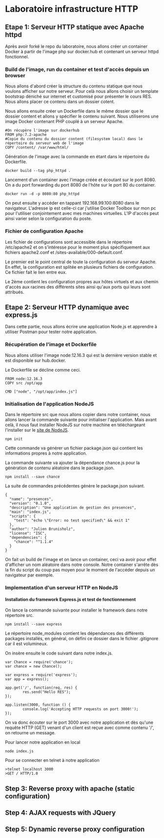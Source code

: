 # Laboratoire infrastructure HTTP

## Etape 1: Serveur HTTP statique avec Apache httpd

Après avoir forké le repo du laboratoire, nous allons créer un container Docker à partir de l'image php sur docker.hub et contenant un serveur httpd fonctionnel. 

### Build de l'image, run du container et test d'accès depuis un browser
Nous allons d'abord créer la structure du contenu statique que nous voulons afficher sur notre serveur. Pour celà nous allons choisir un template bootstrap déniché sur internet et customisé pour présenter le cours RES. Nous allons placer ce contenu dans un dossier cotent.

Nous allons ensuite créer un Dockerfile dans le même dossier que le dossier content et allons y spécifier le contenu suivant. Nous utiliserons une image Docker contenant PHP couplé à un serveur Apache.

```
#On récupère l'image sur dockerhub
FROM php:7.2-apache
#Copie du contenu du dossier content (filesystem local) dans le répertoire du serveur web de l'image
COPY /content/ /var/www/html/
```

Génération de l'image avec la commande en étant dans le répertoire du Dockerfile.
```
docker build --tag php_httpd .
```

Lancement d'un container avec l'image créée et écoutant sur le port 8080. On a du port forwarding du port 8080 de l'hôte sur le port 80 du container.

```
docker run -d -p 8080:80 php_httpd
```

On peut ensuite y accéder en tappant 192.168.99.100:8080 dans le navigateur. L'adresse ip est celle-ci car j'utilise Docker Toolbox sur mon pc pour l'utiliser conjointement avec mes machines virtuelles. L'IP d'accès peut ainsi varier selon la configuration du poste.

### Fichier de configuration Apache

Les fichier de configurations sont accessible dans le répertoire /etc/apache2 et on s'intéresse pour le moment plus spécifiquement aux fichiers apache2.conf et /sites-available/000-default.conf.

Le premier est le point central de toute la configuration du serveur Apache. En effet, la configuration est splitée en plusieurs fichiers de configuration. Ce fichier fait le lien entre eux.

Le 2ème contient les configuration propres aux hôtes virtuels et aux chemin d'accès aux racines des différents sites ainsi qu'aux ports qui leurs sont attribués.


## Etape 2: Serveur HTTP dynamique avec express.js
Dans cette partie, nous allons écrire une application Node.js et apprendre à utiliser Postman pour tester notre application.

### Récupération de l'image et Dockerfile
Nous allons utiliser l'image node:12.16.3 qui est la dernière version stable et est disponible sur hub.docker.

Le Dockerfile se décline comme ceci.
```
FROM node:12.16.3
COPY src /opt/app

CMD ["node", "/opt/app/index.js"]
```

### Initialisation de l'application NodeJS

Dans le répertoire src que nous allons copier dans notre container, nous allons lancer la commande suivante pour initialiser l'application. Mais avant celà, il nous faut installer NodeJS sur notre machine en téléchargeant l'installer sur le [site de NodeJS](https://nodejs.org/en/download/).
```
npm init
```

Cette commande va générer un fichier package.json qui contient les informations propres à notre application.

La commande suivante va ajouter la dépendance chance.js pour la génération de contenu aléatoire dans le package.json.

```
npm install --save chance
```

La suite de commandes précédentes génère le package.json suivant.

```
{
  "name": "presences",
  "version": "0.1.0",
  "description": "Une application de gestion des presences",
  "main": "index.js",
  "scripts": {
    "test": "echo \"Error: no test specified\" && exit 1"
  },
  "author": "Julien Brunisholz",
  "license": "ISC",
  "dependencies": {
    "chance": "^1.1.4"
  }
}

```

On fait un build de l'image et on lance un container, ceci va avoir pour effet d'afficher un nom aléatoire dans notre console. Notre container s'arrête dès la fin du script du coup pas moyen pour le moment de l'accéder depuis un navigateur par exemple.

### Implementation d'un serveur HTTP en NodeJS

#### Installation du framework Express.js et test de fonctionnement

On lance la commande suivante pour installer le framework dans notre répertoire src.

```
npm install --save express
```

Le répertoire node_modules contient les dépendances des différents packages installés, en général, on défini ce dossier dans le fichier .gitignore car il est volumineux.

On insère ensuite le code suivant dans notre index.js.

```Nodejs
var Chance = require('chance');
var chance = new Chance();

var express = require('express');
var app = express();

app.get('/', function(req, res) {
        res.send("Hello RES");
});

app.listen(3000, function () {
        console.log('Accepting HTTP requests on port 3000!');
});
```

On va donc écouter sur le port 3000 avec notre application et dès qu'une requête HTTP (GET) venant d'un client est reçue avec comme contenu '/', on retourne un message.

Pour lancer notre application en local
```
node index.js
```

Pour se connecter en telnet à notre application
```
>telnet localhost 3000
>GET / HTTP/1.0
```


## Step 3: Reverse proxy with apache (static configuration)

## Step 4: AJAX requests with JQuery

## Step 5: Dynamic reverse proxy configuration
